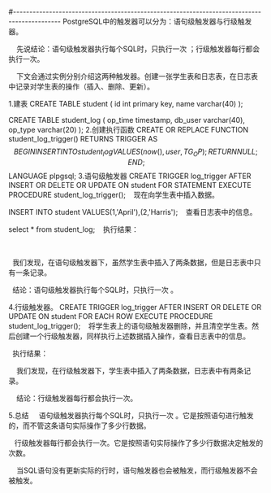 



#--------------------------------------------------------------------------------------------
PostgreSQL中的触发器可以分为：语句级触发器与行级触发器。

    先说结论：语句级触发器执行每个SQL时，只执行一次 ；行级触发器每行都会执行一次。

    下文会通过实例分别介绍这两种触发器。创建一张学生表和日志表，在日志表中记录对学生表的操作（插入、删除、更新）。

1.建表
CREATE TABLE student (
 id   int primary key,
 name varchar(40)
);

CREATE TABLE student_log (
   op_time timestamp,
   db_user  varchar(40),
   op_type  varchar(20)
);
2.创建执行函数
CREATE OR REPLACE FUNCTION student_log_trigger()
RETURNS TRIGGER AS $$
BEGIN
   INSERT INTO student_log VALUES(now(), user, TG_OP);
   RETURN NULL;
END;
$$
LANGUAGE plpgsql;
3.语句级触发器
CREATE TRIGGER log_trigger
   AFTER INSERT OR DELETE OR UPDATE ON student
   FOR STATEMENT EXECUTE PROCEDURE student_log_trigger();
   现在向学生表中插入数据。

INSERT INTO student VALUES(1,'April'),(2,'Harris');
   查看日志表中的信息。

select * from student_log;
   执行结果：

  

  我们发现，在语句级触发器下，虽然学生表中插入了两条数据，但是日志表中只有一条记录。

  结论：语句级触发器执行每个SQL时，只执行一次 。

4.行级触发器。
CREATE TRIGGER log_trigger
    AFTER INSERT OR DELETE OR UPDATE ON student
   FOR EACH ROW EXECUTE PROCEDURE student_log_trigger();
   将学生表上的语句级触发器删除，并且清空学生表。然后创建一个行级触发器，同样执行上述数据插入操作，查看日志表中的信息。

  执行结果：



    我们发现，在行级触发器下，学生表中插入了两条数据，日志表中有两条记录。  

    结论：行级触发器每行都会执行一次。

5.总结
    语句级触发器执行每个SQL时，只执行一次 。它是按照语句进行触发的，而不管这条语句实际操作了多少行数据。

   行级触发器每行都会执行一次。它是按照语句实际操作了多少行数据决定触发的次数。

    当SQL语句没有更新实际的行时，语句触发器也会被触发，而行级触发器不会被触发。
